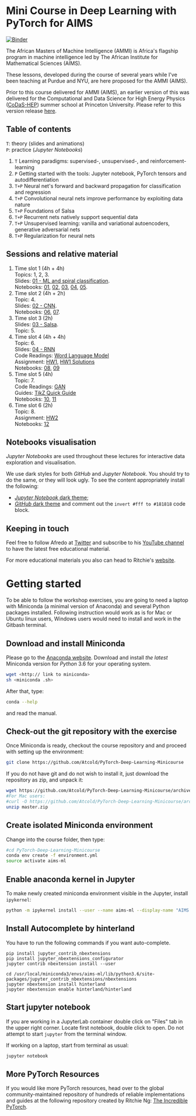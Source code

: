 # Mini Course in Deep Learning with PyTorch for AIMS
[![Binder](https://mybinder.org/badge.svg)](https://mybinder.org/v2/gh/Atcold/PyTorch-Deep-Learning-Minicourse/master)

The African Masters of Machine Intelligence (AMMI) is Africa's flagship program in machine intelligence led by The African Institute for Mathematical Sciences (AIMS).

These lessons, developed during the course of several years while I've been teaching at Purdue and NYU, are here proposed for the AMMI (AIMS).

Prior to this course delivered for AMMI (AIMS), an earlier version of this was delivered for the Computational and Data Science for High Energy Physics ([CoDaS-HEP](http://codas-hep.org/)) summer school at Princeton University. Please refer to this version release [here](https://github.com/Atcold/pytorch-Deep-Learning-Minicourse/releases/tag/v1.0.0). 

## Table of contents
`T`: theory (slides and animations)  
`P`: practice (*Jupyter Notebooks*)

 1. `T` Learning paradigms: supervised-, unsupervised-, and reinforcement-learning
 2. `P` Getting started with the tools: Jupyter notebook, PyTorch tensors and autodifferentiation
 3. `T+P` Neural net's forward and backward propagation for classification and regression
 4. `T+P` Convolutional neural nets improve performance by exploiting data nature
 5. `T+P` Foundations of Salsa
 6. `T+P` Recurrent nets natively support sequential data
 7. `T+P` Unsupervised learning: vanilla and variational autoencoders, generative adversarial nets
 8. `T+P` Regularization for neural nets
 
## Sessions and relative material
 1. Time slot 1 (4h + 4h)
    <br />Topics: 1, 2, 3.
    <br />Slides: [01 - ML and spiral classification](slides/01%20-%20ML%20and%20spiral%20classification.pdf).
    <br />Notebooks: [01](01-tensor_tutorial.ipynb), [02](02-space_stretching.ipynb), [03](03-autograd_tutorial.ipynb), [04](04-spiral_classification.ipynb), [05](05-regression.ipynb).  
 2. Time slot 2 (4h + 2h) 
    <br />Topic: 4.
    <br />Slides: [02 - CNN](slides/02%20-%20CNN.pdf).
    <br />Notebooks: [06](06-convnet.ipynb), [07](07-listening_to_kernels.ipynb).
 3. Time slot 3 (2h)
    <br />Slides: [03 - Salsa](slides/03%20-%20Salsa.pdf).
    <br />Topic: 5.
 4. Time slot 4 (4h + 4h)
    <br />Topic: 6.
    <br />Slides: [04 - RNN](slides/04%20-%20RNN.pdf)
    <br />Code Readings: [Word Language Model](https://github.com/pytorch/examples/blob/master/word_language_model/model.py)
    <br />Assignment: [HW1](assignments/hw1.pdf), [HW1 Solutions](assignments/hw1_solutions.pdf)
    <br />Notebooks: [08](08-seq_classification.ipynb), [09](09-echo_data.ipynb)
 5. Time slot 5 (4h)
    <br />Topic: 7.
    <br />Code Readings: [GAN](https://github.com/pytorch/examples/blob/master/dcgan/main.py)
    <br />Guides: [TikZ Quick Guide](assignments/tikz_guide.pdf)
    <br />Notebooks: [10](10-autoencoder.ipynb), [11](11-VAE.ipynb)
 6. Time slot 6 (2h)
    <br />Topic: 8.
    <br />Assignment: [HW2](assignments/hw2.pdf)
    <br />Notebooks: [12](12-regularization.ipynb)

## Notebooks visualisation
*Jupyter Notebooks* are used throughout these lectures for interactive data exploration and visualisation.

We use dark styles for both *GitHub* and *Jupyter Notebook*.
You should try to do the same, or they will look ugly.
To see the content appropriately install the following:

 - [*Jupyter Notebook* dark theme](https://userstyles.org/styles/153443/jupyter-notebook-dark);
 - [*GitHub* dark theme](https://userstyles.org/styles/37035/github-dark) and comment out the `invert #fff to #181818` code block.

## Keeping in touch
Feel free to follow Afredo at [Twitter](https://twitter.com/alfcnz) and subscribe to his [YouTube channel](https://www.youtube.com/user/Atcold/) to have the latest free educational material.

For more educational materials you also can head to Ritchie's [website](https://www.ritchieng.com/).

# Getting started
To be able to follow the workshop exercises, you are going to need a laptop with Miniconda (a minimal version of Anaconda) and several Python packages installed.
Following instruction would work as is for Mac or Ubuntu linux users, Windows users would need to install and work in the Gitbash terminal.

## Download and install Miniconda
Please go to the [Anaconda website](https://conda.io/miniconda.html).
Download and install *the latest* Miniconda version for *Python* 3.6 for your operating system.

```bash
wget <http:// link to miniconda>
sh <miniconda .sh>
```

After that, type:

```bash
conda --help
```

and read the manual.

## Check-out the git repository with the exercise
Once Miniconda is ready, checkout the course repository and and proceed with setting up the environment:

```bash
git clone https://github.com/Atcold/PyTorch-Deep-Learning-Minicourse
```

If you do not have git and do not wish to install it, just download the repository as zip, and unpack it:

```bash
wget https://github.com/Atcold/PyTorch-Deep-Learning-Minicourse/archive/master.zip
#For Mac users:
#curl -O https://github.com/Atcold/PyTorch-Deep-Learning-Minicourse/archive/master.zip
unzip master.zip
```

## Create isolated Miniconda environment
Change into the course folder, then type:

```bash
#cd PyTorch-Deep-Learning-Minicourse
conda env create -f environment.yml
source activate aims-ml
```

## Enable anaconda kernel in Jupyter
To make newly created miniconda environment visible in the Jupyter, install `ipykernel`:

```bash
python -m ipykernel install --user --name aims-ml --display-name "AIMS DL"
```

## Install Autocomplete by hinterland
You have to run the following commands if you want auto-complete.
```
pip install jupyter_contrib_nbextensions
pip install jupyter_nbextensions_configurator
jupyter contrib nbextension install --user

cd /usr/local/miniconda3/envs/aims-ml/lib/python3.6/site-packages/jupyter_contrib_nbextensions/nbextensions
jupyter nbextension install hinterland
jupyter nbextension enable hinterland/hinterland
```
## Start jupyter notebook
If you are working in a JupyterLab container double click on "Files" tab in the upper right corner.
Locate first notebook, double click to open.
Do not attempt to start `jupyter` from the terminal window.

If working on a laptop, start from terminal as usual:

```bash
jupyter notebook
```

## More PyTorch Resources
If you would like more PyTorch resources, head over to the global community-maintained repository of hundreds of reliable implementations and guides at the following repository created by Ritchie Ng: [The Incredible PyTorch](https://github.com/ritchieng/the-incredible-pytorch).
